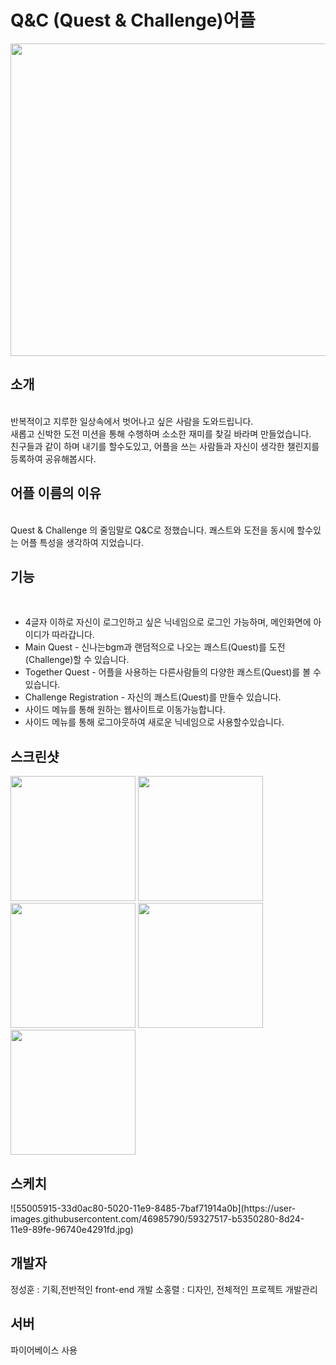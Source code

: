 # Q&C (Quest & Challenge)어플
<div><img width="600" height="500" src="https://user-images.githubusercontent.com/46985790/59326084-566d8a00-8d20-11e9-9b23-4b63f632440c.PNG"</div>

<h2>소개</h2> <br>
반복적이고 지루한 일상속에서 벗어나고 싶은 사람을 도와드립니다.<br> 
새롭고 신박한 도전 미션을 통해 수행하며 소소한 재미를 찾길 바라며 만들었습니다.<br>
친구들과 같이 하며 내기를 할수도있고, 어플을 쓰는 사람들과 자신이 생각한 챌린지를 등록하여 공유해봅시다.<br>

<h2>어플 이름의 이유</h2> <br>
Quest & Challenge 의 줄임말로 Q&C로 정했습니다. 쾌스트와 도전을 동시에 할수있는 어플 특성을 생각하여 지었습니다.<br>

<h2>기능</h2> <br>
<ul>
  <li>4글자 이하로 자신이 로그인하고 싶은 닉네임으로 로그인 가능하며, 메인화면에 아이디가 따라갑니다.</li>
  <li>Main Quest - 신나는bgm과 랜덤적으로 나오는 쾌스트(Quest)를 도전(Challenge)할 수 있습니다. </li>
  <li>Together Quest - 어플을 사용하는 다른사람들의 다양한 쾌스트(Quest)를 볼 수 있습니다. </li>
  <li>Challenge Registration - 자신의 쾌스트(Quest)를 만들수 있습니다.</li>
  <li>사이드 메뉴를 통해 원하는 웹사이트로 이동가능합니다. </li>
  <li>사이드 메뉴를 통해 로그아웃하여 새로운 닉네임으로 사용할수있습니다. </li>
</ul>

<h2>스크린샷</h2> 
<div>
  <img width="200" src="https://user-images.githubusercontent.com/46985790/59326114-6b4a1d80-8d20-11e9-8cd7-b903659f7b00.PNG">
  <img width="200" src="https://user-images.githubusercontent.com/46985790/59327348-30e27f80-8d24-11e9-8d10-89a1e9272e6d.PNG"><br>
  <img width="200" src="https://user-images.githubusercontent.com/46985790/59327313-14464780-8d24-11e9-941d-234737eaf014.PNG">
  <img width="200" src="https://user-images.githubusercontent.com/46985790/59327321-1ad4bf00-8d24-11e9-938f-a7ebe3901a95.PNG">
  <img width="200" src="https://user-images.githubusercontent.com/46985790/59327333-245e2700-8d24-11e9-8907-76de44f22523.PNG">
  
  </div>

<h2>스케치</h2> 
![55005915-33d0ac80-5020-11e9-8485-7baf71914a0b](https://user-images.githubusercontent.com/46985790/59327517-b5350280-8d24-11e9-89fe-96740e4291fd.jpg)

<h2>개발자</h2>
정성훈 : 기획,전반적인 front-end 개발
소홍렬 : 디자인, 전체적인 프로젝트 개발관리

<h2>서버</h2>
파이어베이스 사용 

